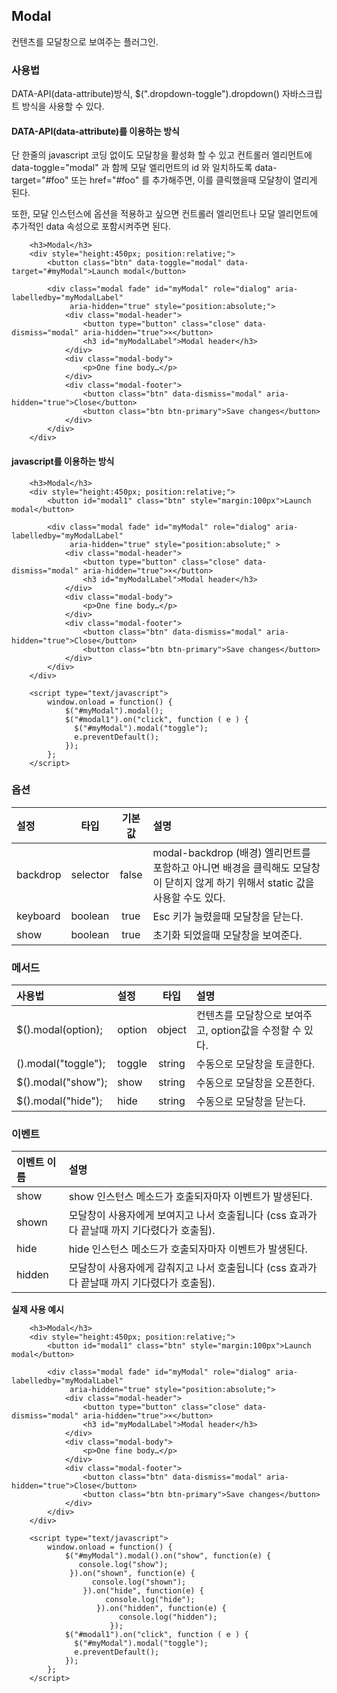 <!--
layout: 'post'
section: 'Cornerstone Framework'
title: '모달'
outline: '컨텐츠를 모달창으로 보여주는 플러그인. data-attribute를 이용하는 방식. 단 한줄의 javascript 코딩 없이도 모달창을 활성화 할 수 있다. 컨트롤러 엘리먼트에 data-toggle="modal" 과 함께 모달 엘리먼트의 id 와 일치하도록 data-target="#foo" 또는 href="#foo" 를 추가해주면, 이를 클릭했을때 모달창이 열리게 된다…'
date: '2012-11-16'
tagstr: 'widget'
order: '[4, 3, 5]'
thumbnail: '4.3.05.modal.png'
-->

## Modal
컨텐츠를 모달창으로 보여주는 플러그인.

### 사용법

DATA-API(data-attribute)방식, $(".dropdown-toggle").dropdown() 자바스크립트 방식을 사용할 수 있다.

#### DATA-API(data-attribute)를 이용하는 방식

단 한줄의 javascript 코딩 없이도 모달창을 활성화 할 수 있고 컨트롤러 엘리먼트에 data-toggle="modal" 과 함께 모달 엘리먼트의 id 와 일치하도록 data-target="#foo" 또는 href="#foo" 를 추가해주면, 이를 클릭했을때 모달창이 열리게 된다.

또한, 모달 인스턴스에 옵션을 적용하고 싶으면 컨트롤러 엘리먼트나 모달 엘리먼트에 추가적인 data 속성으로 포함시켜주면 된다.

``` cm
    <h3>Modal</h3>
    <div style="height:450px; position:relative;">
        <button class="btn" data-toggle="modal" data-target="#myModal">Launch modal</button>

        <div class="modal fade" id="myModal" role="dialog" aria-labelledby="myModalLabel"
             aria-hidden="true" style="position:absolute;">
            <div class="modal-header">
                <button type="button" class="close" data-dismiss="modal" aria-hidden="true">×</button>
                <h3 id="myModalLabel">Modal header</h3>
            </div>
            <div class="modal-body">
                <p>One fine body…</p>
            </div>
            <div class="modal-footer">
                <button class="btn" data-dismiss="modal" aria-hidden="true">Close</button>
                <button class="btn btn-primary">Save changes</button>
            </div>
        </div>
    </div>
```

#### javascript를 이용하는 방식

``` cm
    <h3>Modal</h3>
    <div style="height:450px; position:relative;">
        <button id="modal1" class="btn" style="margin:100px">Launch modal</button>

        <div class="modal fade" id="myModal" role="dialog" aria-labelledby="myModalLabel"
             aria-hidden="true" style="position:absolute;" >
            <div class="modal-header">
                <button type="button" class="close" data-dismiss="modal" aria-hidden="true">×</button>
                <h3 id="myModalLabel">Modal header</h3>
            </div>
            <div class="modal-body">
                <p>One fine body…</p>
            </div>
            <div class="modal-footer">
                <button class="btn" data-dismiss="modal" aria-hidden="true">Close</button>
                <button class="btn btn-primary">Save changes</button>
            </div>
        </div>
    </div>

    <script type="text/javascript">
	    window.onload = function() {
            $("#myModal").modal();
            $("#modal1").on("click", function ( e ) {
              $("#myModal").modal("toggle");
              e.preventDefault();
            });
        };
    </script>
```

### 옵션
설정 | 타입 | 기본값 | 설명
:-- | :-: | :-: | :--
backdrop | selector | false | modal-backdrop (배경) 엘리먼트를 포함하고 아니면 배경을 클릭해도 모달창이 닫히지 않게 하기 위해서 static 값을 사용할 수도 있다.
keyboard | boolean | true | Esc 키가 눌렸을때 모달창을 닫는다.
show | boolean | true | 초기화 되었을때 모달창을 보여준다.

### 메서드

사용법 | 설정 | 타입 | 설명
:-- | :-- | :-: | :--
$().modal(option); | option | object | 컨텐츠를 모달창으로 보여주고, option값을 수정할 수 있다.
().modal("toggle"); | toggle | string | 수동으로 모달창을 토글한다.
$().modal("show"); | show | string | 수동으로 모달창을 오픈한다.
$().modal("hide"); | hide | string | 수동으로 모달창을 닫는다.

### 이벤트

이벤트 이름 | 설명
:-- | :--
show | show 인스턴스 메소드가 호출되자마자 이벤트가 발생된다.
shown | 모달창이 사용자에게 보여지고 나서 호출됩니다 (css 효과가 다 끝날때 까지 기다렸다가 호출됨).
hide | hide 인스턴스 메소드가 호출되자마자 이벤트가 발생된다.
hidden | 모달창이 사용자에게 감춰지고 나서 호출됩니다 (css 효과가 다 끝날때 까지 기다렸다가 호출됨).

__실제 사용 예시__

``` cm
    <h3>Modal</h3>
    <div style="height:450px; position:relative;">
        <button id="modal1" class="btn" style="margin:100px">Launch modal</button>

        <div class="modal fade" id="myModal" role="dialog" aria-labelledby="myModalLabel"
             aria-hidden="true" style="position:absolute;">
            <div class="modal-header">
                <button type="button" class="close" data-dismiss="modal" aria-hidden="true">×</button>
                <h3 id="myModalLabel">Modal header</h3>
            </div>
            <div class="modal-body">
                <p>One fine body…</p>
            </div>
            <div class="modal-footer">
                <button class="btn" data-dismiss="modal" aria-hidden="true">Close</button>
                <button class="btn btn-primary">Save changes</button>
            </div>
        </div>
    </div>

    <script type="text/javascript">
	    window.onload = function() {
            $("#myModal").modal().on("show", function(e) {
               console.log("show");
             }).on("shown", function(e) {
                  console.log("shown");
                }).on("hide", function(e) {
                     console.log("hide");
                   }).on("hidden", function(e) {
                        console.log("hidden");
                      });
            $("#modal1").on("click", function ( e ) {
              $("#myModal").modal("toggle");
              e.preventDefault();
            });
        };
    </script>
```

